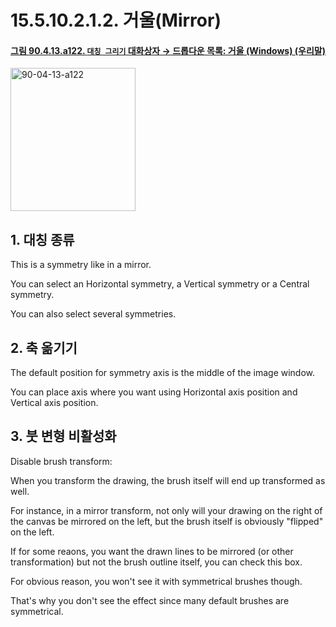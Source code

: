 # 15.5.10.2.1.2. 거울(Mirror)

<a id="90-04-13-a122"></a>

#### [그림 90.4.13.a122. `대칭 그리기` 대화상자 → 드롭다운 목록: 거울 (Windows) (우리말)](./90-04-0013-symmetry_painting.md#90-04-13-a122)
<img width="200" height="229" alt="90-04-13-a122" src="https://github.com/user-attachments/assets/0cd44895-046f-46f0-b9b8-068e462522dd" />

<a id="15-05-10-02-01-02-s1"></a>

## 1. 대칭 종류
This is a symmetry like in a mirror.

You can select an Horizontal symmetry, a Vertical symmetry or a Central symmetry.

You can also select several symmetries.

<a id="15-05-10-02-01-02-s2"></a>

## 2. 축 옮기기

The default position for symmetry axis is the middle of the image window.

You can place axis where you want using Horizontal axis position and Vertical axis position.

<a id="15-05-10-02-01-02-s3"></a>

## 3. 붓 변형 비활성화
Disable brush transform:

When you transform the drawing, the brush itself will end up transformed as well.

For instance, in a mirror transform, not only will your drawing on the right of the canvas be mirrored on the left, but the brush itself is obviously "flipped" on the left.

If for some reaons, you want the drawn lines to be mirrored (or other transformation) but not the brush outline itself, you can check this box.

For obvious reason, you won't see it with symmetrical brushes though.

That's why you don't see the effect since many default brushes are symmetrical.
